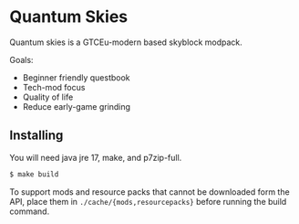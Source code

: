 # Quantum Skies

Quantum skies is a GTCEu-modern based skyblock modpack.

Goals:
* Beginner friendly questbook
* Tech-mod focus
* Quality of life
* Reduce early-game grinding

## Installing

You will need java jre 17, make, and p7zip-full.

```sh
$ make build
```

To support mods and resource packs that cannot be downloaded form the API, place them in `./cache/{mods,resourcepacks}` before running the build command.

